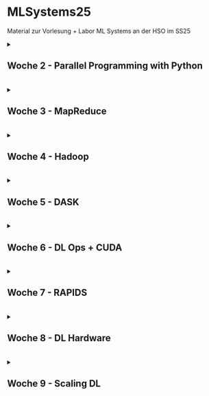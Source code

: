 # MLSystems25
Material zur Vorlesung + Labor ML Systems an der HSO im SS25

<details>
<summary> <H2> Woche 2 - Parallel Programming with Python </H2><BR></summary>

### Numba
* [Numba Docs](https://numba.readthedocs.io/en/stable/)    
* [Numba Demo](https://colab.research.google.com/github/keuperj/MLSystems25/blob/main/week_2/Numba_demo.ipynb)
  
### Zusätzliche Links
* [multiprocessing API](https://docs.python.org/3/library/multiprocessing.html)
* [multiprocessing tutorial](https://www.paulnorvig.com/guides/parallel-programming-with-multiprocessing-in-python.html)

### Aufgaben
* [Aufgabe 1 - Parallel Matrix Multiplication](https://colab.research.google.com/github/keuperj/MLSystems25/blob/main/week_2/Aufgabe_1.ipynb)
</details>

<details>
<summary> <H2> Woche 3 - MapReduce </H2><BR></summary>

### Labor
* [Python MapReduce](https://colab.research.google.com/github/keuperj/MLSystems25/blob/main/week_3/Assignment_MapReduce.ipynb) -> [Solution](https://colab.research.google.com/github/keuperj/MLSystems25/blob/main/week_3/Assignment_MapReduce_solution.ipynb)

### Aufgaben

* [Aufgabe 2 - Parallel MapReduce](https://colab.research.google.com/github/keuperj/MLSystems25/blob/main/week_3/Assignment_Parallel_MapReduce.ipynb) -> [Solution](https://colab.research.google.com/github/keuperj/MLSystems25/blob/main/week_3/Assignment_Parallel_MapReduce_solution.ipynb)
</details>

<details>
<summary> <H2> Woche 4 - Hadoop </H2><BR></summary>

### Labor
* [MR Joblib](https://colab.research.google.com/github/keuperj/MLSystems25/blob/main/week_4/Assignment_MRJOBLIB.ipynb)
* [Aufgabe 3 - PySpark](https://colab.research.google.com/github/keuperj/MLSystems25/blob/main/week_5/PySpark.ipynb)

</details>

<details>
<summary> <H2> Woche 5  - DASK </H2><BR></summary>

### Vorlesung: DASK
* [Interactive DASK Slides](https://colab.research.google.com/github/keuperj/MLSystems25/blob/main/week_5/DASK.ipynb)
  
## Labor
* [Dask DataFrames](https://colab.research.google.com/github/keuperj/MLSystems25/blob/main/week_5/01_dataframe.ipynb) 
* [Dask Arrays](https://colab.research.google.com/github/keuperj/MLSystems25/blob/main/week_5/02_array.ipynb)
* [Dask Delayed](https://colab.research.google.com/github/keuperj/MLSystems25/blob/main/week_5/03_dask.delayed.ipynb)
* [Dask Distributed](https://colab.research.google.com/github/keuperj/MLSystems25/blob/main/week_5/04_distributed.ipynb)

### Abgabe: DataFrames + Arrays Lösungen

</details>

<details>
<summary> <H2> Woche 6  - DL Ops + CUDA </H2><BR></summary>

## Labor
### C in a Nutshell
* [C Cheat-Sheet](https://quickref.me/c.html)
* [Short C Tutorial](https://github.com/8greg8/interactive_c_tutorial/tree/master) [Start in BINDER](https://mybinder.org/v2/gh/8greg8/c_tutorial/master?urlpath=lab) -> **change Jupyter Kernel to "C" !**

### CUDA
* [CUDA Tutorial (Assignment)](https://colab.research.google.com/github/keuperj/MLSystems25/blob/main/week_6/CUDA_Intro.ipynb)

## optional resources
### in Depth CUDA
* [official NVIDIA CUDA Tutorial](https://docs.nvidia.com/cuda/cuda-c-programming-guide/)
  
### Learning C/C++
* [C++ Fundamentals - PDF Book + Slides + interactive Notebooks](https://github.com/rambasnet/CPP-Fundamentals/tree/main)
* [interactive C/C++ Pointer Tutorial](https://pythontutor.com/cpp.html#mode=display)

</details>

<details>
<summary> <H2> Woche 7  - RAPIDS </H2><BR></summary>

## Demo Vorlesung

* [RAPIDS CuML Demo](https://colab.research.google.com/github/keuperj/MLSystems25/blob/main/week_7/Rapids_intro.ipynb)
* [RAPIDS CuML Benchmarks](https://colab.research.google.com/github/keuperj/MLSystems25/blob/main/week_7/cuml_benchmarks.ipynb) 

### Lab
* [Rapids](https://colab.research.google.com/github/keuperj/MLSystems25/blob/main/week_7/Rapids_intro.ipynb)

### Assignment
* [Example: NY Taxi Fare prediction on CPU](https://colab.research.google.com/github/keuperj/DataScience22/blob/main/week_1/UseCase_NY_Taxi.ipynb)
* [Assignment: NY Taxi](https://colab.research.google.com/github/keuperj/MLSystems25/blob/main/week_7/NY_Taxi_Rapids.ipynb)

</details>

<details>
<summary> <H2> Woche 8  - DL Hardware </H2><BR></summary>

## Lab

### TPU Programming 
* TBA


</details>

<details>
<summary> <H2> Woche 9  - Scaling DL </H2><BR></summary>

## Lab
* PyTorch Multi-GPU
* Horovod



</details>
